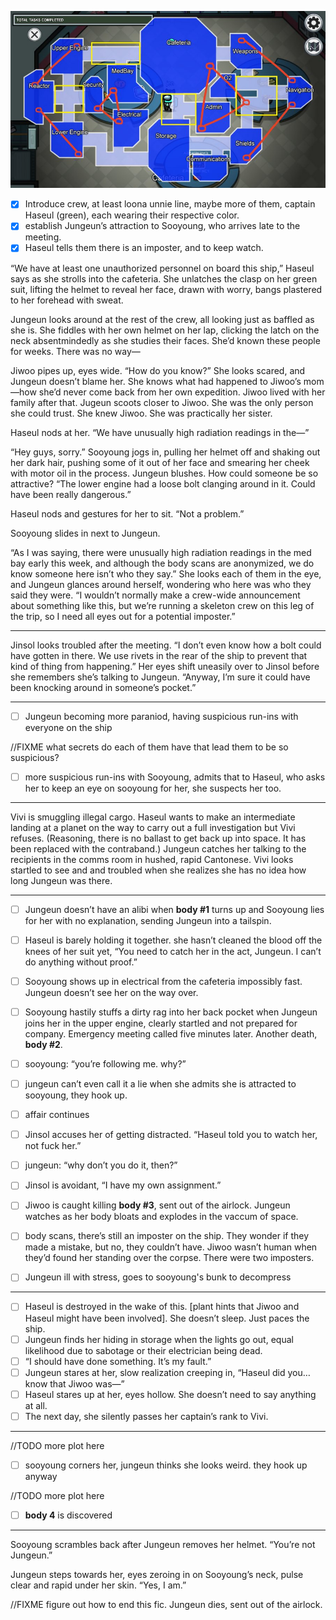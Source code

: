 ![among us map](among_us_map.jpg)

- [x] Introduce crew, at least loona unnie line, maybe more of them, captain Haseul (green), each wearing their respective color.
- [x] establish Jungeun’s attraction to Sooyoung, who arrives late to the meeting.
- [x] Haseul tells them there is an imposter, and to keep watch.

“We have at least one unauthorized personnel on board this ship,” Haseul says as she strolls into the cafeteria. She unlatches the clasp on her green suit, lifting the helmet to reveal her face, drawn with worry, bangs plastered to her forehead with sweat.

Jungeun looks around at the rest of the crew, all looking just as baffled as she is. She fiddles with her own helmet on her lap, clicking the latch on the neck absentmindedly as she studies their faces. She’d known these people for weeks. There was no way—

Jiwoo pipes up, eyes wide. “How do you know?” She looks scared, and Jungeun doesn’t blame her. She knows what had happened to Jiwoo’s mom—how she’d never come back from her own expedition. Jiwoo lived with her family after that. Jugeun scoots closer to Jiwoo. She was the only person she could trust. She knew Jiwoo. She was practically her sister.

Haseul nods at her. “We have unusually high radiation readings in the—”

“Hey guys, sorry.” Sooyoung jogs in, pulling her helmet off and shaking out her dark hair, pushing some of it out of her face and smearing her cheek with motor oil in the process. Jungeun blushes. How could someone be so attractive? “The lower engine had a loose bolt clanging around in it. Could have been really dangerous.”

Haseul nods and gestures for her to sit. “Not a problem.”

Sooyoung slides in next to Jungeun.

“As I was saying, there were unusually high radiation readings in the med bay early this week, and although the body scans are anonymized, we do know someone here isn’t who they say.” She looks each of them in the eye, and Jungeun glances around herself, wondering who here was who they said they were. “I wouldn’t normally make a crew-wide announcement about something like this, but we’re running a skeleton crew on this leg of the trip, so I need all eyes out for a potential imposter.”

---

Jinsol looks troubled after the meeting. “I don’t even know how a bolt could have gotten in there. We use rivets in the rear of the ship to prevent that kind of thing from happening.” Her eyes shift uneasily over to Jinsol before she remembers she’s talking to Jungeun. “Anyway, I’m sure it could have been knocking around in someone’s pocket.”

---

- [ ] Jungeun becoming more paraniod, having suspicious run-ins with everyone on the ship

//FIXME what secrets do each of them have that lead them to be so suspicious?

- [ ] more suspicious run-ins with Sooyoung, admits that to Haseul, who asks her to keep an eye on sooyoung for her, she suspects her too. 

---

Vivi is smuggling illegal cargo. Haseul wants to make an intermediate landing at a planet on the way to carry out a full investigation but Vivi refuses. (Reasoning, there is no ballast to get back up into space. It has been replaced with the contraband.) Jungeun catches her talking to the recipients in the comms room in hushed, rapid Cantonese. Vivi looks startled to see and and troubled when she realizes she has no idea how long Jungeun was there.

---

- [ ] Jungeun doesn’t have an alibi when **body #1** turns up and Sooyoung lies for her with no explanation, sending Jungeun into a tailspin.

- [ ] Haseul is barely holding it together.  she hasn’t cleaned the blood off the knees of her suit yet, “You need to catch her in the act, Jungeun. I can’t do anything without proof.”

- [ ] Sooyoung shows up in electrical from the cafeteria impossibly fast. Jungeun doesn’t see her on the way over.
- [ ] Sooyoung hastily stuffs a dirty rag into her back pocket when Jungeun joins her in the upper engine, clearly startled and not prepared for company. Emergency meeting called five minutes later. Another death, **body #2**.
- [ ] sooyoung: “you’re following me. why?”
- [ ] jungeun can’t even call it a lie when she admits she is attracted to sooyoung, they hook up.
- [ ] affair continues
- [ ] Jinsol accuses her of getting distracted. “Haseul told you to watch her, not fuck her.”
- [ ] jungeun: “why don’t you do it, then?”
- [ ] Jinsol is avoidant, “I have my own assignment.”
- [ ] Jiwoo is caught killing __body #3__, sent out of the airlock. Jungeun watches as her body bloats and explodes in the vaccum of space.
- [ ] body scans, there’s still an imposter on the ship. They wonder if they made a mistake, but no, they couldn’t have. Jiwoo wasn’t human when they’d found her standing over the corpse. There were two imposters.
- [ ] Jungeun ill with stress, goes to sooyoung's bunk to decompress

---

- [ ] Haseul is destroyed in the wake of this. [plant hints that Jiwoo and Haseul might have been involved]. She doesn’t sleep. Just paces the ship. 
- [ ] Jungeun finds her hiding in storage when the lights go out, equal likelihood due to sabotage or their electrician being dead. 
- [ ] “I should have done something. It’s my fault.”
- [ ] Jungeun stares at her, slow realization creeping in, “Haseul did you…know that Jiwoo was—”
- [ ] Haseul stares up at her, eyes hollow. She doesn’t need to say anything at all.
- [ ] The next day, she silently passes her captain’s rank to Vivi.

---

//TODO more plot here

- [ ] sooyoung corners her, jungeun thinks she looks weird. they hook up anyway

//TODO more plot here

- [ ] __body 4__ is discovered

---

Sooyoung scrambles back after Jungeun removes her helmet. “You’re not Jungeun.”

Jungeun steps towards her, eyes zeroing in on Sooyoung’s neck, pulse clear and rapid under her skin. “Yes, I am.”

//FIXME figure out how to end this fic. Jungeun dies, sent out of the airlock.